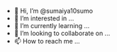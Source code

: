 - 👋 Hi, I’m @sumaiya10sumo
- 👀 I’m interested in ...
- 🌱 I’m currently learning ...
- 💞️ I’m looking to collaborate on ...
- 📫 How to reach me ...

<!---
sumaiya10sumo/sumaiya10sumo is a ✨ special ✨ repository because its `README.md` (this file) appears on your GitHub profile.
You can click the Preview link to take a look at your changes.
--->
